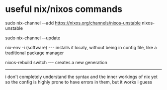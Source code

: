 # useful nix/nixos commands

sudo nix-channel --add https://nixos.org/channels/nixos-unstable nixos-unstable

sudo nix-channel --update


nix-env -i (software) --- installs it localy, without being in config file, like a traditional package manager


nixos-rebuild switch --- creates a new generation


---

i don't completely understand the syntax and the inner workings of nix yet so the config is highly prone to have errors in them, but it works i guess
